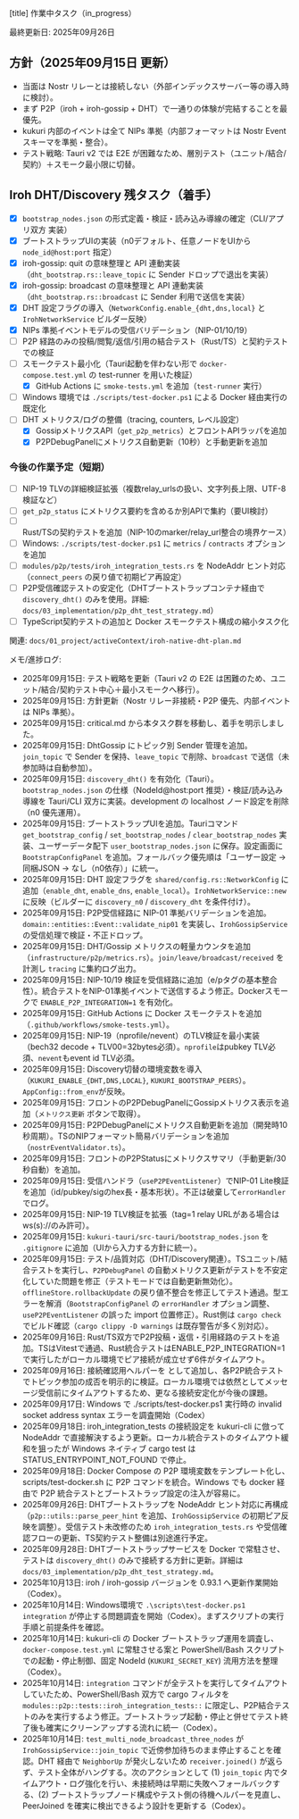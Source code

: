 [title] 作業中タスク（in_progress）

最終更新日: 2025年09月26日

## 方針（2025年09月15日 更新）

- 当面は Nostr リレーとは接続しない（外部インデックスサーバー等の導入時に検討）。
- まず P2P（iroh + iroh-gossip + DHT）で一通りの体験が完結することを最優先。
- kukuri 内部のイベントは全て NIPs 準拠（内部フォーマットは Nostr Event スキーマを準拠・整合）。
- テスト戦略: Tauri v2 では E2E が困難なため、層別テスト（ユニット/結合/契約）＋スモーク最小限に切替。

## Iroh DHT/Discovery 残タスク（着手）

- [x] `bootstrap_nodes.json` の形式定義・検証・読み込み導線の確定（CLI/アプリ双方 実装）
- [x] ブートストラップUIの実装（n0デフォルト、任意ノードをUIから `node_id@host:port` 指定）
- [x] iroh-gossip: quit の意味整理と API 連動実装（`dht_bootstrap.rs::leave_topic` に Sender ドロップで退出を実装）
- [x] iroh-gossip: broadcast の意味整理と API 連動実装（`dht_bootstrap.rs::broadcast` に Sender 利用で送信を実装）
- [x] DHT 設定フラグの導入（`NetworkConfig.enable_{dht,dns,local}` と `IrohNetworkService` ビルダー反映）
- [x] NIPs 準拠イベントモデルの受信バリデーション（NIP-01/10/19）
- [ ] P2P 経路のみの投稿/閲覧/返信/引用の結合テスト（Rust/TS）と契約テストでの検証
- [ ] スモークテスト最小化（Tauri起動を伴わない形で `docker-compose.test.yml` の test-runner を用いた検証）
  - [x] GitHub Actions に `smoke-tests.yml` を追加（`test-runner` 実行）
- [ ] Windows 環境では `./scripts/test-docker.ps1` による Docker 経由実行の既定化
- [ ] DHT メトリクス/ログの整備（tracing, counters, レベル設定）
  - [x] GossipメトリクスAPI（`get_p2p_metrics`）とフロントAPIラッパを追加
  - [x] P2PDebugPanelにメトリクス自動更新（10秒）と手動更新を追加

### 今後の作業予定（短期）
- [ ] NIP-19 TLVの詳細検証拡張（複数relay_urlsの扱い、文字列長上限、UTF-8検証など）
- [ ] `get_p2p_status` にメトリクス要約を含めるか別APIで集約（要UI検討）
- [ ] Rust/TSの契約テストを追加（NIP-10のmarker/relay_url整合の境界ケース）
- [ ] Windows: `./scripts/test-docker.ps1` に `metrics` / `contracts` オプションを追加
- [ ] `modules/p2p/tests/iroh_integration_tests.rs` を NodeAddr ヒント対応（`connect_peers` の戻り値で初期ピア再設定）
- [ ] P2P受信確認テストの安定化（DHTブートストラップコンテナ経由で `discovery_dht()` のみを使用。詳細: `docs/03_implementation/p2p_dht_test_strategy.md`）
- [ ] TypeScript契約テストの追加と Docker スモークテスト構成の縮小タスク化

関連: `docs/01_project/activeContext/iroh-native-dht-plan.md`

メモ/進捗ログ:
- 2025年09月15日: テスト戦略を更新（Tauri v2 の E2E は困難のため、ユニット/結合/契約テスト中心＋最小スモークへ移行）。
- 2025年09月15日: 方針更新（Nostr リレー非接続・P2P 優先、内部イベントは NIPs 準拠）。
- 2025年09月15日: critical.md から本タスク群を移動し、着手を明示しました。
- 2025年09月15日: DhtGossip にトピック別 Sender 管理を追加。`join_topic` で Sender を保持、`leave_topic` で削除、`broadcast` で送信（未参加時は自動参加）。
- 2025年09月15日: `discovery_dht()` を有効化（Tauri）。`bootstrap_nodes.json` の仕様（NodeId@host:port 推奨）・検証/読み込み導線を Tauri/CLI 双方に実装。development の localhost ノード設定を削除（n0 優先運用）。
- 2025年09月15日: ブートストラップUIを追加。Tauriコマンド `get_bootstrap_config` / `set_bootstrap_nodes` / `clear_bootstrap_nodes` 実装、ユーザーデータ配下 `user_bootstrap_nodes.json` に保存。設定画面に `BootstrapConfigPanel` を追加。フォールバック優先順は「ユーザー設定 → 同梱JSON → なし（n0依存）」に統一。
- 2025年09月15日: DHT 設定フラグを `shared/config.rs::NetworkConfig` に追加（`enable_dht`, `enable_dns`, `enable_local`）。`IrohNetworkService::new` に反映（ビルダーに `discovery_n0` / `discovery_dht` を条件付け）。
- 2025年09月15日: P2P受信経路に NIP-01 準拠バリデーションを追加。`domain::entities::Event::validate_nip01` を実装し、`IrohGossipService` の受信処理で検証・不正ドロップ。
- 2025年09月15日: DHT/Gossip メトリクスの軽量カウンタを追加（`infrastructure/p2p/metrics.rs`）。`join/leave/broadcast/received` を計測し `tracing` に集約ログ出力。
- 2025年09月15日: NIP-10/19 検証を受信経路に追加（e/pタグの基本整合性）。統合テストをNIP-01準拠イベントで送信するよう修正。Dockerスモークで `ENABLE_P2P_INTEGRATION=1` を有効化。
- 2025年09月15日: GitHub Actions に Docker スモークテストを追加（`.github/workflows/smoke-tests.yml`）。
- 2025年09月15日: NIP-19（nprofile/nevent）のTLV検証を最小実装（bech32 decode + TLV00=32bytes必須）。`nprofile`はpubkey TLV必須、`nevent`もevent id TLV必須。
- 2025年09月15日: Discovery切替の環境変数を導入（`KUKURI_ENABLE_{DHT,DNS,LOCAL}`, `KUKURI_BOOTSTRAP_PEERS`）。`AppConfig::from_env`が反映。
- 2025年09月15日: フロントのP2PDebugPanelにGossipメトリクス表示を追加（`メトリクス更新` ボタンで取得）。
- 2025年09月15日: P2PDebugPanelにメトリクス自動更新を追加（開発時10秒周期）。TSのNIPフォーマット簡易バリデーションを追加（`nostrEventValidator.ts`）。
- 2025年09月15日: フロントのP2PStatusにメトリクスサマリ（手動更新/30秒自動）を追加。
- 2025年09月15日: 受信ハンドラ（`useP2PEventListener`）でNIP-01 Lite検証を追加（id/pubkey/sigのhex長・基本形状）。不正は破棄して`errorHandler`でログ。
- 2025年09月15日: NIP-19 TLV検証を拡張（tag=1 relay URLがある場合はws(s)://のみ許可）。
- 2025年09月15日: `kukuri-tauri/src-tauri/bootstrap_nodes.json` を `.gitignore` に追加（UIから入力する方針に統一）。
- 2025年09月15日: テスト/品質対応（DHT/Discovery関連）。TSユニット/結合テストを実行し、`P2PDebugPanel` の自動メトリクス更新がテストを不安定化していた問題を修正（テストモードでは自動更新無効化）。`offlineStore.rollbackUpdate` の戻り値不整合を修正してテスト通過。型エラーを解消（`BootstrapConfigPanel` の `errorHandler` オプション調整、`useP2PEventListener` の誤った import 位置修正）。Rust側は `cargo check` でビルド確認（`cargo clippy -D warnings` は既存警告が多く別対応）。
- 2025年09月16日: Rust/TS双方でP2P投稿・返信・引用経路のテストを追加。TSはVitestで通過、Rust統合テストはENABLE_P2P_INTEGRATION=1で実行したがローカル環境でピア接続が成立せず6件がタイムアウト。
- 2025年09月16日: 接続確認用ヘルパーを  として追加し、各P2P統合テストでトピック参加の成否を明示的に検証。ローカル環境では依然としてメッセージ受信前にタイムアウトするため、更なる接続安定化が今後の課題。
- 2025年09月17日: Windows で ./scripts/test-docker.ps1 実行時の invalid socket address syntax エラーを調査開始（Codex）
- 2025年09月18日: iroh_integration_tests の接続設定を kukuri-cli に倣って NodeAddr で直接解決するよう更新。ローカル統合テストのタイムアウト緩和を狙ったが Windows ネイティブ cargo test は STATUS_ENTRYPOINT_NOT_FOUND で停止。
- 2025年09月18日: Docker Compose の P2P 環境変数をテンプレート化し、scripts/test-docker.sh に P2P コマンドを統合。Windows でも docker 経由で P2P 統合テストとブートストラップ設定の注入が容易に。
- 2025年09月26日: DHTブートストラップを NodeAddr ヒント対応に再構成（`p2p::utils::parse_peer_hint` を追加、`IrohGossipService` の初期ピア反映を調整）。受信テスト未改修のため `iroh_integration_tests.rs` や受信確認フローの更新、TS契約テスト整備は別途進行予定。
- 2025年09月28日: DHTブートストラップサービスを Docker で常駐させ、テストは `discovery_dht()` のみで接続する方針に更新。詳細は `docs/03_implementation/p2p_dht_test_strategy.md`。
- 2025年10月13日: iroh / iroh-gossip バージョンを 0.93.1 へ更新作業開始（Codex）。
- 2025年10月14日: Windows環境で `.\scripts\test-docker.ps1 integration` が停止する問題調査を開始（Codex）。まずスクリプトの実行手順と前提条件を確認。
- 2025年10月14日: kukuri-cli の Docker ブートストラップ運用を調査し、`docker-compose.test.yml` に常駐させる案と PowerShell/Bash スクリプトでの起動・停止制御、固定 NodeId (`KUKURI_SECRET_KEY`) 流用方法を整理（Codex）。
- 2025年10月14日: `integration` コマンドが全テストを実行してタイムアウトしていたため、PowerShell/Bash 双方で cargo フィルタを `modules::p2p::tests::iroh_integration_tests::` に限定し、P2P結合テストのみを実行するよう修正。ブートストラップ起動・停止と併せてテスト終了後も確実にクリーンアップする流れに統一（Codex）。
- 2025年10月14日: `test_multi_node_broadcast_three_nodes` が `IrohGossipService::join_topic` で近傍参加待ちのまま停止することを確認。DHT 経由で `NeighborUp` が発火しないため `receiver.joined()` が返らず、テスト全体がハングする。次のアクションとして (1) `join_topic` 内でタイムアウト・ログ強化を行い、未接続時は早期に失敗へフォールバックする、(2) ブートストラップノード構成やテスト側の待機ヘルパーを見直し、PeerJoined を確実に検出できるよう設計を更新する（Codex）。
